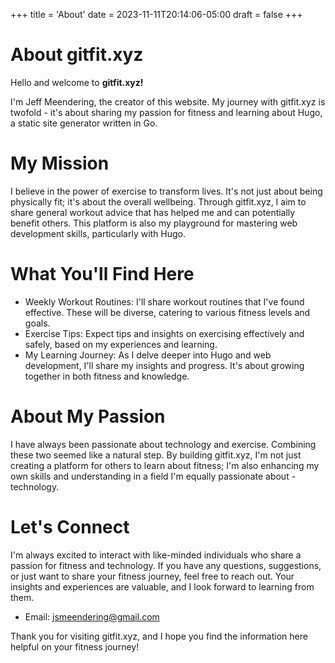 +++
title = 'About'
date = 2023-11-11T20:14:06-05:00
draft = false
+++

# About gitfit.xyz

Hello and welcome to **gitfit.xyz!**

I'm Jeff Meendering, the creator of this website. My journey with gitfit.xyz is twofold - it's about sharing my passion for fitness and learning about Hugo, a static site generator written in Go.

# My Mission

I believe in the power of exercise to transform lives. It's not just about being physically fit; it's about the overall wellbeing. Through gitfit.xyz, I aim to share general workout advice that has helped me and can potentially benefit others. This platform is also my playground for mastering web development skills, particularly with Hugo.

# What You'll Find Here

- Weekly Workout Routines: I'll share workout routines that I've found effective. These will be diverse, catering to various fitness levels and goals.
- Exercise Tips: Expect tips and insights on exercising effectively and safely, based on my experiences and learning.
- My Learning Journey: As I delve deeper into Hugo and web development, I'll share my insights and progress. It's about growing together in both fitness and knowledge.

# About My Passion

I have always been passionate about technology and exercise. Combining these two seemed like a natural step. By building gitfit.xyz, I'm not just creating a platform for others to learn about fitness; I'm also enhancing my own skills and understanding in a field I'm equally passionate about - technology.

# Let's Connect

I'm always excited to interact with like-minded individuals who share a passion for fitness and technology. If you have any questions, suggestions, or just want to share your fitness journey, feel free to reach out. Your insights and experiences are valuable, and I look forward to learning from them.

- Email: jsmeendering@gmail.com

Thank you for visiting gitfit.xyz, and I hope you find the information here helpful on your fitness journey!
